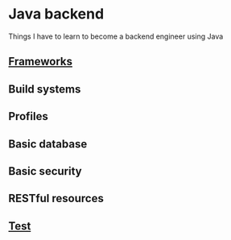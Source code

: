 # Java backend
Things I have to learn to become a backend engineer using Java

## [Frameworks](frameworks.md)

## Build systems

## Profiles

## Basic database

## Basic security

## RESTful resources


## [Test](test.md)

